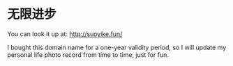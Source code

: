 # 无限进步
You can look it up at: http://suoyike.fun/

I bought this domain name for a one-year validity period, so I will update my personal life photo record from time to time, just for fun.
